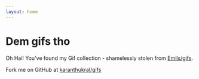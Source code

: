 ```yaml
---
layout: home
---
```


# Dem gifs tho

Oh Hai! You've found my Gif collection - shamelessly stolen from [Emils/gifs](https://github.com/Emils/gifs).

Fork me on GitHub at [karanthukral/gifs](https://github.com/karanthukral/gifs)
